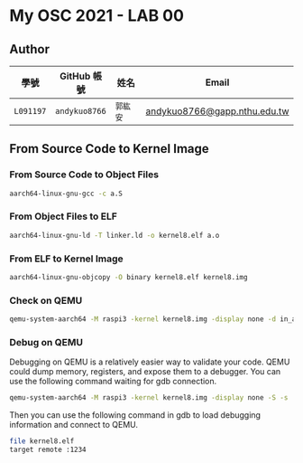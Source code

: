 # My OSC 2021 - LAB 00

## Author

| 學號 | GitHub 帳號 | 姓名 | Email |
| --- | ----------- | --- | --- |
|`L091197`| `andykuo8766` | `郭紘安` | andykuo8766@gapp.nthu.edu.tw |

## From Source Code to Kernel Image



### From Source Code to Object Files
```bash
aarch64-linux-gnu-gcc -c a.S
```
### From Object Files to ELF
```bash
aarch64-linux-gnu-ld -T linker.ld -o kernel8.elf a.o
```
### From ELF to Kernel Image
```bash
aarch64-linux-gnu-objcopy -O binary kernel8.elf kernel8.img
```
### Check on QEMU
```bash
qemu-system-aarch64 -M raspi3 -kernel kernel8.img -display none -d in_asm
```

### Debug on QEMU
Debugging on QEMU is a relatively easier way to validate your code. QEMU could dump memory, registers, and expose them to a debugger. You can use the following command waiting for gdb connection.
```bash
qemu-system-aarch64 -M raspi3 -kernel kernel8.img -display none -S -s
```
Then you can use the following command in gdb to load debugging information and connect to QEMU.
```bash
file kernel8.elf
target remote :1234
```
